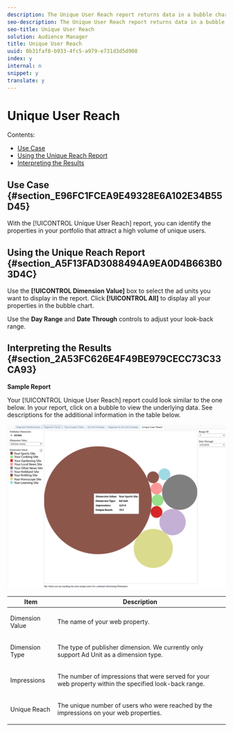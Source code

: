 ```yaml
---
description: The Unique User Reach report returns data in a bubble chart. Each bubble is sized in direct proportion to the number of unique users for your selected ad units. A larger bubble indicates greater reach than a smaller bubble. The Unique User Reach report helps you find the ad unit that provides the broadest reach against your targeted users.
seo-description: The Unique User Reach report returns data in a bubble chart. Each bubble is sized in direct proportion to the number of unique users for your selected ad units. A larger bubble indicates greater reach than a smaller bubble. The Unique User Reach report helps you find the ad unit that provides the broadest reach against your targeted users.
seo-title: Unique User Reach
solution: Audience Manager
title: Unique User Reach
uuid: 0b31faf8-b933-4fc5-a979-e731d3d5d908
index: y
internal: n
snippet: y
translate: y
---
```


# Unique User Reach

Contents: 


<ul class="simplelist"> 
 <li> <a href="../../../../c_features/c_analytics/audience-optimization-reports/aor-publishers/publisher-unique-reach.md#section_E96FC1FCEA9E49328E6A102E34B55D45" format="dita" scope="local"> Use Case</a> </li> 
 <li><a href="../../../../c_features/c_analytics/audience-optimization-reports/aor-publishers/publisher-unique-reach.md#section_A5F13FAD3088494A9EA0D4B663B03D4C" format="dita" scope="local"> Using the Unique Reach Report</a> </li> 
 <li><a href="../../../../c_features/c_analytics/audience-optimization-reports/aor-publishers/publisher-unique-reach.md#section_2A53FC626E4F49BE979CECC73C33CA93" format="dita" scope="local"> Interpreting the Results</a> </li> 
</ul>



## Use Case {#section_E96FC1FCEA9E49328E6A102E34B55D45}

With the [!UICONTROL  Unique User Reach] report, you can identify the properties in your portfolio that attract a high volume of unique users. 

## Using the Unique Reach Report {#section_A5F13FAD3088494A9EA0D4B663B03D4C}

Use the **[!UICONTROL  Dimension Value]** box to select the ad units you want to display in the report. Click **[!UICONTROL  All]** to display all your properties in the bubble chart. 

Use the **Day Range** and **Date Through** controls to adjust your look-back range. 

## Interpreting the Results {#section_2A53FC626E4F49BE979CECC73C33CA93}

**Sample Report** 

Your [!UICONTROL  Unique User Reach] report could look similar to the one below. In your report, click on a bubble to view the underlying data. See descriptions for the additional information in the table below. 

![](assets/publisher_unique_user_reach.png) 



<table id="table_22340F45B1B94D3796174CB30A60E212"> 
 <thead> 
  <tr> 
   <th colname="col1" class="entry"> Item </th> 
   <th colname="col2" class="entry"> Description </th> 
  </tr>
 </thead>
 <tbody> 
  <tr> 
   <td colname="col1"> <p>Dimension Value </p> </td> 
   <td colname="col2"> <p>The name of your web property. </p> </td> 
  </tr> 
  <tr> 
   <td colname="col1"> <p>Dimension Type </p> </td> 
   <td colname="col2"> <p>The type of publisher dimension. We currently only support Ad Unit as a dimension type. </p> </td> 
  </tr> 
  <tr> 
   <td colname="col1"> <p>Impressions </p> </td> 
   <td colname="col2"> <p>The number of impressions that were served for your web property within the specified look-back range. </p> </td> 
  </tr> 
  <tr> 
   <td colname="col1"> <p>Unique Reach </p> </td> 
   <td colname="col2"> <p>The unique number of users who were reached by the impressions on your web properties. </p> </td> 
  </tr> 
 </tbody> 
</table>

